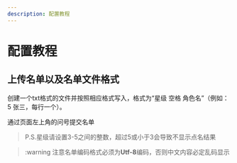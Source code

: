 ```yaml
---
description: 配置教程
---
```


# 配置教程

## 上传名单以及名单文件格式
创建一个txt格式的文件并按照相应格式写入，格式为“星级 空格 角色名”（例如：5 张三，每行一个）。

通过页面左上角的问号提交名单

> P.S.星级请设置3-5之间的整数，超过5或小于3会导致不显示点名结果

> :warning 注意名单编码格式必须为**Utf-8**编码，否则中文内容必定乱码显示